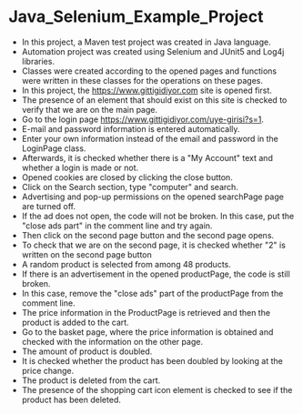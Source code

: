 # Java_Selenium_Example_Project
- In this project, a Maven test project was created in Java language.
- Automation project was created using Selenium and JUnit5 and Log4j libraries.
- Classes were created according to the opened pages and functions were written in these classes for the operations on these pages.
- In this project, the https://www.gittigidiyor.com site is opened first.
- The presence of an element that should exist on this site is checked to verify that we are on the main page.
- Go to the login page https://www.gittigidiyor.com/uye-girisi?s=1.
- E-mail and password information is entered automatically.
- Enter your own information instead of the email and password in the LoginPage class.
- Afterwards, it is checked whether there is a "My Account" text and whether a login is made or not.
- Opened cookies are closed by clicking the close button.
- Click on the Search section, type "computer" and search.
- Advertising and pop-up permissions on the opened searchPage page are turned off.
- If the ad does not open, the code will not be broken. In this case, put the "close ads part" in the comment line and try again.
- Then click on the second page button and the second page opens.
- To check that we are on the second page, it is checked whether "2" is written on the second page button
- A random product is selected from among 48 products.
- If there is an advertisement in the opened productPage, the code is still broken.
- In this case, remove the "close ads" part of the productPage from the comment line.
- The price information in the ProductPage is retrieved and then the product is added to the cart.
- Go to the basket page, where the price information is obtained and checked with the information on the other page.
- The amount of product is doubled.
- It is checked whether the product has been doubled by looking at the price change.
- The product is deleted from the cart.
- The presence of the shopping cart icon element is checked to see if the product has been deleted.
